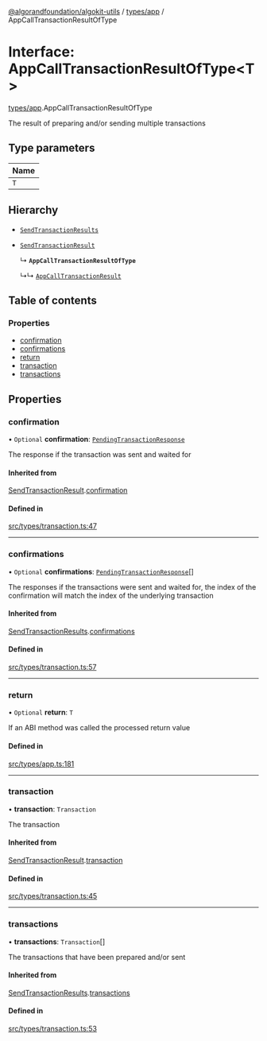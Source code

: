 [@algorandfoundation/algokit-utils](../README.md) / [types/app](../modules/types_app.md) / AppCallTransactionResultOfType

# Interface: AppCallTransactionResultOfType<T\>

[types/app](../modules/types_app.md).AppCallTransactionResultOfType

The result of preparing and/or sending multiple transactions

## Type parameters

| Name |
| :------ |
| `T` |

## Hierarchy

- [`SendTransactionResults`](types_transaction.SendTransactionResults.md)

- [`SendTransactionResult`](types_transaction.SendTransactionResult.md)

  ↳ **`AppCallTransactionResultOfType`**

  ↳↳ [`AppCallTransactionResult`](types_app.AppCallTransactionResult.md)

## Table of contents

### Properties

- [confirmation](types_app.AppCallTransactionResultOfType.md#confirmation)
- [confirmations](types_app.AppCallTransactionResultOfType.md#confirmations)
- [return](types_app.AppCallTransactionResultOfType.md#return)
- [transaction](types_app.AppCallTransactionResultOfType.md#transaction)
- [transactions](types_app.AppCallTransactionResultOfType.md#transactions)

## Properties

### confirmation

• `Optional` **confirmation**: [`PendingTransactionResponse`](types_algod.PendingTransactionResponse.md)

The response if the transaction was sent and waited for

#### Inherited from

[SendTransactionResult](types_transaction.SendTransactionResult.md).[confirmation](types_transaction.SendTransactionResult.md#confirmation)

#### Defined in

[src/types/transaction.ts:47](https://github.com/algorandfoundation/algokit-utils-ts/blob/main/src/types/transaction.ts#L47)

___

### confirmations

• `Optional` **confirmations**: [`PendingTransactionResponse`](types_algod.PendingTransactionResponse.md)[]

The responses if the transactions were sent and waited for,
the index of the confirmation will match the index of the underlying transaction

#### Inherited from

[SendTransactionResults](types_transaction.SendTransactionResults.md).[confirmations](types_transaction.SendTransactionResults.md#confirmations)

#### Defined in

[src/types/transaction.ts:57](https://github.com/algorandfoundation/algokit-utils-ts/blob/main/src/types/transaction.ts#L57)

___

### return

• `Optional` **return**: `T`

If an ABI method was called the processed return value

#### Defined in

[src/types/app.ts:181](https://github.com/algorandfoundation/algokit-utils-ts/blob/main/src/types/app.ts#L181)

___

### transaction

• **transaction**: `Transaction`

The transaction

#### Inherited from

[SendTransactionResult](types_transaction.SendTransactionResult.md).[transaction](types_transaction.SendTransactionResult.md#transaction)

#### Defined in

[src/types/transaction.ts:45](https://github.com/algorandfoundation/algokit-utils-ts/blob/main/src/types/transaction.ts#L45)

___

### transactions

• **transactions**: `Transaction`[]

The transactions that have been prepared and/or sent

#### Inherited from

[SendTransactionResults](types_transaction.SendTransactionResults.md).[transactions](types_transaction.SendTransactionResults.md#transactions)

#### Defined in

[src/types/transaction.ts:53](https://github.com/algorandfoundation/algokit-utils-ts/blob/main/src/types/transaction.ts#L53)
